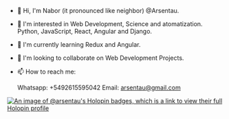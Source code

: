 - 👋 Hi, I'm Nabor (it pronounced like neighbor) @Arsentau.
- 👀 I'm interested in Web Development, Science and atomatization. Python, JavaScript, React, Angular and Django.
- 🌱 I'm currently learning Redux and Angular.
- 💞️ I'm looking to collaborate on Web Development Projects.
- 📫 How to reach me:

  Whatsapp: +5492615595042
  Email: arsentau@gmail.com

<!---
Arsentau/Arsentau is a ✨ special ✨ repository because its `README.md` (this file) appears on your GitHub profile.
You can click the Preview link to take a look at your changes.
--->
[![An image of @arsentau's Holopin badges, which is a link to view their full Holopin profile](https://holopin.me/arsentau)](https://holopin.io/@arsentau)

